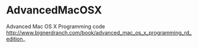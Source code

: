 AdvancedMacOSX
==============

Advanced Mac OS X Programming code http://www.bignerdranch.com/book/advanced_mac_os_x_programming_rd_edition_